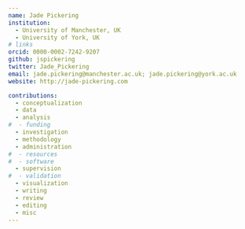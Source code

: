 ```yaml
---
name: Jade Pickering
institution:
  - University of Manchester, UK
  - University of York, UK
# links
orcid: 0000-0002-7242-9207
github: jspickering
twitter: Jade_Pickering
email: jade.pickering@manchester.ac.uk; jade.pickering@york.ac.uk
website: http://jade-pickering.com

contributions:
  - ​conceptualization
  - data
  - analysis
#  - funding​
  - ​investigation
  - ​methodology
  - administration​
#  - ​resources
#  - ​software
  - supervision
#  - validation
  - ​visualization
  - writing
  - review
  - editing
  - misc
---
```

